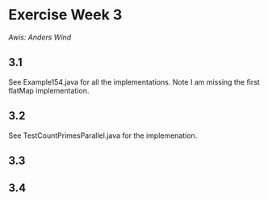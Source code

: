 # Exercise Week 3
*Awis: Anders Wind*

## 3.1
See Example154.java for all the implementations. Note I am missing the first flatMap implementation.

## 3.2 
See TestCountPrimesParallel.java for the implemenation.

## 3.3


## 3.4